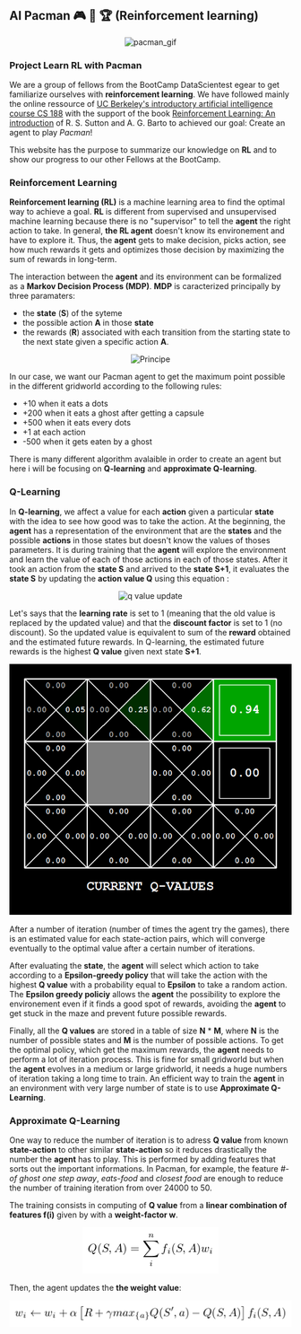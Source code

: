 
## AI Pacman :video_game: :space_invader: :trophy: (Reinforcement learning)
<p align="center">
  <img src="http://ai.berkeley.edu/images/pacman_game.gif" alt="pacman_gif"/>
</p>


### Project Learn RL with Pacman

We are a group of fellows from the BootCamp DataScientest egear to get familiarize ourselves with **reinforcement learning**.  We have followed mainly the online ressource of [UC Berkeley's introductory artificial intelligence course CS 188](http://ai.berkeley.edu/home.html) with the support of the book [Reinforcement Learning: An introduction](http://incompleteideas.net/book/bookdraft2017nov5.pdf) of R. S. Sutton and A. G. Barto to achieved our goal: Create an agent to play _Pacman_!

This website has the purpose to summarize our knowledge on **RL** and to show our progress to our other Fellows at the BootCamp.

### Reinforcement Learning

**Reinforcement learning (RL)** is a machine learning area to find the optimal way to achieve a goal. **RL** is different from supervised and unsupervised machine learning because there is no "supervisor" to tell the **agent** the right action to take.
In general, **the RL agent** doesn't know its environement and have to explore it. Thus, the **agent** gets to make decision, picks action, see how much rewards it gets and optimizes those decision by maximizing the sum of rewards in long-term.

The interaction between the **agent** and its environment can be formalized as a **Markov Decision Process (MDP)**. **MDP** is caracterized principally by three paramaters:
- the **state** (**S**) of the syteme
- the possible action **A** in those **state**
- the rewards (**R**) associated with each transition from the starting state to the next state given a specific action **A**.

<p align="center">
  <img src="https://cdn-images-1.medium.com/max/1600/1*Z2yMvuQ1-t5Ol1ac_W4dOQ.png" alt="Principe"/>
 </p>
  
In our case, we want our Pacman agent to get the maximum point possible in the different gridworld according to the following rules:
- +10 when it eats a dots
- +200 when it eats a ghost after getting a capsule
- +500 when it eats every dots
- +1 at each action
- -500 when it gets eaten by a ghost

There is many different algorithm avalaible in order to create an agent but here i will be focusing on **Q-learning** and **approximate Q-learning**.

### Q-Learning

In **Q-learning**, we affect a value for each **action** given a particular **state** with the idea to see how good was to take the action. At the beginning, the **agent** has a representation of the environment that are the **states** and the possible **actions** in those states but doesn't know the values of thoses parameters. It is during training that the **agent** will explore the environment and learn the value of each of those actions in each of those states. After it took an action from the **state S** and arrived to the **state S+1**, it evaluates the **state S** by updating the **action value Q** using this equation :

<p align="center">
  <img src="https://cdn-images-1.medium.com/max/800/0*q8Dnp4guvDD230if." alt="q value update"/>
 </p>

Let's says that the **learning rate** is set to 1 (meaning that the old value is replaced by the updated value) and that the **discount factor** is set to 1 (no discount). So the updated value is equivalent to sum of the **reward** obtained and the estimated future rewards. In Q-learning, the estimated future rewards is the highest **Q value** given next state **S+1**.
<p align="center">
  <img src="https://github.com/MevaeR/MevaeR.github.io/blob/MevaeR-patch-2/exemple_q-learning.png" alt="q value update"/>
 </p>
After a number of iteration (number of times the agent try the games), there is an estimated value for each state-action pairs, which will converge eventually to the optimal value after a certain number of iterations.

After evaluating the **state**, the **agent** will select which action to take according to a **Epsilon-greedy policy** that will take the action with the highest **Q value** with a probability equal to **Epsilon** to take a random action. The **Epsilon greedy policiy** allows the **agent** the possibility to explore the environement even if it finds a good spot of rewards, avoiding the **agent** to get stuck in the maze and prevent future possible rewards.

Finally, all the **Q values** are stored in a table of size **N** * **M**, where **N** is the number of possible states and **M** is the number of possible actions. To get the optimal policy, which get the maximum rewards, the **agent** needs to perform a lot of iteration process. This is fine for small gridworld but when the **agent** evolves in a medium or large gridworld, it needs a huge numbers of iteration taking a long time to train. An efficient way to train the **agent** in an environment with very large number of state is to use **Approximate Q-Learning**.

### Approximate Q-Learning

One way to reduce the number of iteration is to adress **Q value** from known **state-action** to other similar **state-action** so it reduces drastically the number the **agent** has to play. This is performed by adding features that sorts out the important informations. In Pacman, for example, the feature _#-of ghost one step away_, _eats-food_ and _closest food_ are enough to reduce the number of training iteration from over 24000 to 50.

The training consists in computing of **Q value** from a **linear combination of features f(i)** given by with a **weight-factor w**.
<p align="center">
  <img src="https://github.com/MevaeR/MevaeR.github.io/blob/MevaeR-patch-2/Q-Linear%20comb.png?raw=true" alt="Q linear combination features"/>
 </p>
 
Then, the agent updates the **the weight value**:
<p align="center">
  <img src="https://github.com/MevaeR/MevaeR.github.io/blob/MevaeR-patch-2/update%20w.png?raw=true" alt="update weight"/>
 </p>
